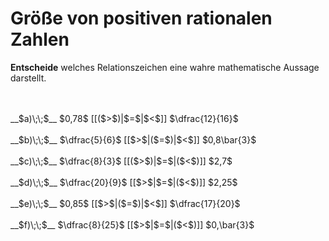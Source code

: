 <!--
version:  0.0.1

language: de

@style
input {
    text-align: center;
}

.flex-container {
    display: flex;
    flex-wrap: wrap;
    align-items: stretch;
    gap: 20px;
}

.flex-child {
    flex: 1;
    min-width: 350px;
    margin-right: 20px;
}

@media (max-width: 400px) {
    .flex-child {
        flex: 100%;
        margin-right: 0;
    }
}
@end

formula: \carry   \textcolor{red}{\scriptsize #1}
formula: \digit   \rlap{\carry{#1}}\phantom{#2}#2
formula: \permil  \text{‰}

import: https://raw.githubusercontent.com/LiaTemplates/Tikz-Jax/main/README.md

script: https://cdn.jsdelivr.net/gh/LiaTemplates/Tikz-Jax@main/dist/index.js


tags: Bruchrechnung, Dezimalzahlen, Periodizitäten, Zahlenverständnis, leicht, niedrig, Angeben

comment: Welche Zahl ist größer? Wähle aus.

author: Martin Lommatzsch

-->




# Größe von positiven rationalen Zahlen

**Entscheide** welches Relationszeichen eine wahre mathematische Aussage darstellt.

<br>
<section class="flex-container">
<div class="flex-child">
<br>
__$a)\;\;$__ $0,78$ [[($>$)|$=$|$<$]] $\dfrac{12}{16}$ 
<br>
</div>
<div class="flex-child">
<br>
__$b)\;\;$__ $\dfrac{5}{6}$ [[$>$|($=$)|$<$]] $0,8\bar{3}$ 
<br>
</div>
<div class="flex-child">
<br>
__$c)\;\;$__ $\dfrac{8}{3}$ [[($>$)|$=$|($<$)]] $2,7$ 
<br>
</div>
<div class="flex-child">
<br>
__$d)\;\;$__ $\dfrac{20}{9}$ [[$>$|$=$|($<$)]] $2,25$ 
<br>
</div>
<div class="flex-child">
<br>
__$e)\;\;$__ $0,85$ [[$>$|($=$)|$<$]] $\dfrac{17}{20}$ 
<br>
</div>
<div class="flex-child">
<br>
__$f)\;\;$__ $\dfrac{8}{25}$ [[$>$|$=$|($<$)]] $0,\bar{3}$ 

</div>
</section>
<br>
<br>
<br>
<br>

